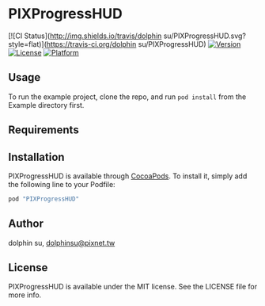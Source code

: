 # PIXProgressHUD

[![CI Status](http://img.shields.io/travis/dolphin su/PIXProgressHUD.svg?style=flat)](https://travis-ci.org/dolphin su/PIXProgressHUD)
[![Version](https://img.shields.io/cocoapods/v/PIXProgressHUD.svg?style=flat)](http://cocoapods.org/pods/PIXProgressHUD)
[![License](https://img.shields.io/cocoapods/l/PIXProgressHUD.svg?style=flat)](http://cocoapods.org/pods/PIXProgressHUD)
[![Platform](https://img.shields.io/cocoapods/p/PIXProgressHUD.svg?style=flat)](http://cocoapods.org/pods/PIXProgressHUD)

## Usage

To run the example project, clone the repo, and run `pod install` from the Example directory first.

## Requirements

## Installation

PIXProgressHUD is available through [CocoaPods](http://cocoapods.org). To install
it, simply add the following line to your Podfile:

```ruby
pod "PIXProgressHUD"
```

## Author

dolphin su, dolphinsu@pixnet.tw

## License

PIXProgressHUD is available under the MIT license. See the LICENSE file for more info.
